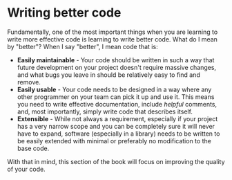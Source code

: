 # Writing better code

Fundamentally, one of the most important things when you are learning to write more effective code is learning to write better code. What do I mean by "better"? When I say "better", I mean code that is:

- **Easily maintainable** - Your code should be written in such a way that future development on your project doesn't require massive changes, and what bugs you leave in should be relatively easy to find and remove.
- **Easily usable** - Your code needs to be designed in a way where any other programmer on your team can pick it up and use it. This means you need to write effective documentation, include *helpful* comments, and, most importantly, simply write code that describes itself.
- **Extensible** - While not always a requirement, especially if your project has a very narrow scope and you can be completely sure it will never have to expand, software (especially in a library) needs to be written to be easily extended with minimal or preferably no modification to the base code.

With that in mind, this section of the book will focus on improving the quality of your code.